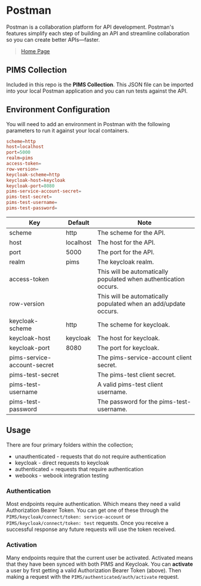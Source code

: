# Postman

Postman is a collaboration platform for API development.
Postman's features simplify each step of building an API and streamline collaboration so you can create better APIs—faster.

> [Home Page](https://www.postman.com/)

## PIMS Collection

Included in this repo is the **PIMS Collection**.
This JSON file can be imported into your local Postman application and you can run tests against the API.

## Environment Configuration

You will need to add an environment in Postman with the following parameters to run it against your local containers.

```conf
scheme=http
host=localhost
port=5000
realm=pims
access-token=
row-version=
keycloak-scheme=http
keycloak-host=keycloak
keycloak-port=8080
pims-service-account-secret=
pims-test-secret=
pims-test-username=
pims-test-password=
```

| Key                         | Default   | Note                                                             |
| --------------------------- | --------- | ---------------------------------------------------------------- |
| scheme                      | http      | The scheme for the API.                                          |
| host                        | localhost | The host for the API.                                            |
| port                        | 5000      | The port for the API.                                            |
| realm                       | pims      | The keycloak realm.                                              |
| access-token                |           | This will be automatically populated when authentication occurs. |
| row-version                 |           | This will be automatically populated when an add/update occurs.  |
| keycloak-scheme             | http      | The scheme for keycloak.                                         |
| keycloak-host               | keycloak  | The host for keycloak.                                           |
| keycloak-port               | 8080      | The port for keycloak.                                           |
| pims-service-account-secret |           | The pims-service-account client secret.                          |
| pims-test-secret            |           | The pims-test client secret.                                     |
| pims-test-username          |           | A valid pims-test client username.                               |
| pims-test-password          |           | The password for the pims-test-username.                         |

## Usage

There are four primary folders within the collection;

- unauthenticated - requests that do not require authentication
- keycloak - direct requests to keycloak
- authenticated = requests that require authentication
- webooks - webook integration testing

### Authentication

Most endpoints require authentication.
Which means they need a valid Authorization Bearer Token.
You can get one of these through the `PIMS/keycloak/connect/token: service-account` or `PIMS/keycloak/connect/token: test` requests.
Once you receive a successful response any future requests will use the token received.

### Activation

Many endpoints require that the current user be activated.
Activated means that they have been synced with both PIMS and Keycloak.
You can **activate** a user by first getting a valid Authorization Bearer Token (above).
Then making a request with the `PIMS/authenticated/auth/activate` request.
